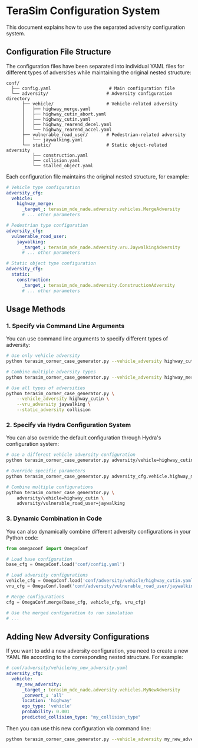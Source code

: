 # TeraSim Configuration System

This document explains how to use the separated adversity configuration system.

## Configuration File Structure

The configuration files have been separated into individual YAML files for different types of adversities while maintaining the original nested structure:

```
conf/
  ├── config.yaml                      # Main configuration file
  └── adversity/                      # Adversity configuration directory
      ├── vehicle/                    # Vehicle-related adversity
      │   ├── highway_merge.yaml
      │   ├── highway_cutin_abort.yaml
      │   ├── highway_cutin.yaml
      │   ├── highway_rearend_decel.yaml
      │   └── highway_rearend_accel.yaml
      ├── vulnerable_road_user/       # Pedestrian-related adversity
      │   └── jaywalking.yaml
      └── static/                     # Static object-related adversity
          ├── construction.yaml
          ├── collision.yaml
          └── stalled_object.yaml
```

Each configuration file maintains the original nested structure, for example:

```yaml
# Vehicle type configuration
adversity_cfg:
  vehicle:
    highway_merge:
      _target_: terasim_nde_nade.adversity.vehicles.MergeAdversity
      # ... other parameters

# Pedestrian type configuration
adversity_cfg:
  vulnerable_road_user:
    jaywalking:
      _target_: terasim_nde_nade.adversity.vru.JaywalkingAdversity
      # ... other parameters

# Static object type configuration
adversity_cfg:
  static:
    construction:
      _target_: terasim_nde_nade.adversity.ConstructionAdversity
      # ... other parameters
```

## Usage Methods

### 1. Specify via Command Line Arguments

You can use command line arguments to specify different types of adversity:

```bash
# Use only vehicle adversity
python terasim_corner_case_generator.py --vehicle_adversity highway_cutin

# Combine multiple adversity types
python terasim_corner_case_generator.py --vehicle_adversity highway_merge --vru_adversity jaywalking

# Use all types of adversities
python terasim_corner_case_generator.py \
    --vehicle_adversity highway_cutin \
    --vru_adversity jaywalking \
    --static_adversity collision
```

### 2. Specify via Hydra Configuration System

You can also override the default configuration through Hydra's configuration system:

```bash
# Use a different vehicle adversity configuration
python terasim_corner_case_generator.py adversity/vehicle=highway_cutin_abort

# Override specific parameters
python terasim_corner_case_generator.py adversity_cfg.vehicle.highway_merge.probability=0.01

# Combine multiple configurations
python terasim_corner_case_generator.py \
    adversity/vehicle=highway_cutin \
    adversity/vulnerable_road_user=jaywalking
```

### 3. Dynamic Combination in Code

You can also dynamically combine different adversity configurations in your Python code:

```python
from omegaconf import OmegaConf

# Load base configuration
base_cfg = OmegaConf.load('conf/config.yaml')

# Load adversity configurations
vehicle_cfg = OmegaConf.load('conf/adversity/vehicle/highway_cutin.yaml')
vru_cfg = OmegaConf.load('conf/adversity/vulnerable_road_user/jaywalking.yaml')

# Merge configurations
cfg = OmegaConf.merge(base_cfg, vehicle_cfg, vru_cfg)

# Use the merged configuration to run simulation
# ...
```

## Adding New Adversity Configurations

If you want to add a new adversity configuration, you need to create a new YAML file according to the corresponding nested structure. For example:

```yaml
# conf/adversity/vehicle/my_new_adversity.yaml
adversity_cfg:
  vehicle:
    my_new_adversity:
      _target_: terasim_nde_nade.adversity.vehicles.MyNewAdversity
      _convert_: 'all'
      location: 'highway'
      ego_type: 'vehicle'
      probability: 0.001
      predicted_collision_type: "my_collision_type"
```

Then you can use this new configuration via command line:

```bash
python terasim_corner_case_generator.py --vehicle_adversity my_new_adversity
``` 